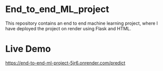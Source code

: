 # End_to_end_ML_project
This repository contains an end to end machine learning project, where I have deployed the project on render using Flask and HTML.

# Live Demo 
https://end-to-end-ml-project-5jr6.onrender.com/predict
